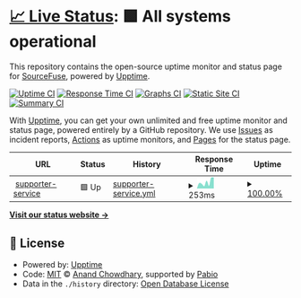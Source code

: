 # [📈 Live Status](https://demo.upptime.js.org): <!--live status--> **🟩 All systems operational**

This repository contains the open-source uptime monitor and status page for [SourceFuse](https://www.sourcefuse.com), powered by [Upptime](https://github.com/upptime/upptime).

[![Uptime CI](https://github.com/sourcefuse/goodunited-uptime/workflows/Uptime%20CI/badge.svg)](https://github.com/sourcefuse/goodunited-uptime/actions?query=workflow%3A%22Uptime+CI%22)
[![Response Time CI](https://github.com/sourcefuse/goodunited-uptime/workflows/Response%20Time%20CI/badge.svg)](https://github.com/sourcefuse/goodunited-uptime/actions?query=workflow%3A%22Response+Time+CI%22)
[![Graphs CI](https://github.com/sourcefuse/goodunited-uptime/workflows/Graphs%20CI/badge.svg)](https://github.com/sourcefuse/goodunited-uptime/actions?query=workflow%3A%22Graphs+CI%22)
[![Static Site CI](https://github.com/sourcefuse/goodunited-uptime/workflows/Static%20Site%20CI/badge.svg)](https://github.com/sourcefuse/goodunited-uptime/actions?query=workflow%3A%22Static+Site+CI%22)
[![Summary CI](https://github.com/sourcefuse/goodunited-uptime/workflows/Summary%20CI/badge.svg)](https://github.com/sourcefuse/goodunited-uptime/actions?query=workflow%3A%22Summary+CI%22)

With [Upptime](https://upptime.js.org), you can get your own unlimited and free uptime monitor and status page, powered entirely by a GitHub repository. We use [Issues](https://github.com/sourcefuse/goodunited-uptime/issues) as incident reports, [Actions](https://github.com/sourcefuse/goodunited-uptime/actions) as uptime monitors, and [Pages](https://demo.upptime.js.org) for the status page.

<!--start: status pages-->
<!-- This summary is generated by Upptime (https://github.com/upptime/upptime) -->
<!-- Do not edit this manually, your changes will be overwritten -->
<!-- prettier-ignore -->
| URL | Status | History | Response Time | Uptime |
| --- | ------ | ------- | ------------- | ------ |
| <img alt="" src="https://icons.duckduckgo.com/ip3/supporter.stage.goodunited.io.ico" height="13"> [supporter-service](https://supporter.stage.goodunited.io/) | 🟩 Up | [supporter-service.yml](https://github.com/sourcefuse/goodunited-uptime/commits/HEAD/history/supporter-service.yml) | <details><summary><img alt="Response time graph" src="./graphs/supporter-service/response-time-week.png" height="20"> 253ms</summary><br><a href="https://uptime.prod.goodunited.io/history/supporter-service"><img alt="Response time 282" src="https://img.shields.io/endpoint?url=https%3A%2F%2Fraw.githubusercontent.com%2Fsourcefuse%2Fgoodunited-uptime%2FHEAD%2Fapi%2Fsupporter-service%2Fresponse-time.json"></a><br><a href="https://uptime.prod.goodunited.io/history/supporter-service"><img alt="24-hour response time 445" src="https://img.shields.io/endpoint?url=https%3A%2F%2Fraw.githubusercontent.com%2Fsourcefuse%2Fgoodunited-uptime%2FHEAD%2Fapi%2Fsupporter-service%2Fresponse-time-day.json"></a><br><a href="https://uptime.prod.goodunited.io/history/supporter-service"><img alt="7-day response time 253" src="https://img.shields.io/endpoint?url=https%3A%2F%2Fraw.githubusercontent.com%2Fsourcefuse%2Fgoodunited-uptime%2FHEAD%2Fapi%2Fsupporter-service%2Fresponse-time-week.json"></a><br><a href="https://uptime.prod.goodunited.io/history/supporter-service"><img alt="30-day response time 294" src="https://img.shields.io/endpoint?url=https%3A%2F%2Fraw.githubusercontent.com%2Fsourcefuse%2Fgoodunited-uptime%2FHEAD%2Fapi%2Fsupporter-service%2Fresponse-time-month.json"></a><br><a href="https://uptime.prod.goodunited.io/history/supporter-service"><img alt="1-year response time 282" src="https://img.shields.io/endpoint?url=https%3A%2F%2Fraw.githubusercontent.com%2Fsourcefuse%2Fgoodunited-uptime%2FHEAD%2Fapi%2Fsupporter-service%2Fresponse-time-year.json"></a></details> | <details><summary><a href="https://uptime.prod.goodunited.io/history/supporter-service">100.00%</a></summary><a href="https://uptime.prod.goodunited.io/history/supporter-service"><img alt="All-time uptime 100.00%" src="https://img.shields.io/endpoint?url=https%3A%2F%2Fraw.githubusercontent.com%2Fsourcefuse%2Fgoodunited-uptime%2FHEAD%2Fapi%2Fsupporter-service%2Fuptime.json"></a><br><a href="https://uptime.prod.goodunited.io/history/supporter-service"><img alt="24-hour uptime 100.00%" src="https://img.shields.io/endpoint?url=https%3A%2F%2Fraw.githubusercontent.com%2Fsourcefuse%2Fgoodunited-uptime%2FHEAD%2Fapi%2Fsupporter-service%2Fuptime-day.json"></a><br><a href="https://uptime.prod.goodunited.io/history/supporter-service"><img alt="7-day uptime 100.00%" src="https://img.shields.io/endpoint?url=https%3A%2F%2Fraw.githubusercontent.com%2Fsourcefuse%2Fgoodunited-uptime%2FHEAD%2Fapi%2Fsupporter-service%2Fuptime-week.json"></a><br><a href="https://uptime.prod.goodunited.io/history/supporter-service"><img alt="30-day uptime 100.00%" src="https://img.shields.io/endpoint?url=https%3A%2F%2Fraw.githubusercontent.com%2Fsourcefuse%2Fgoodunited-uptime%2FHEAD%2Fapi%2Fsupporter-service%2Fuptime-month.json"></a><br><a href="https://uptime.prod.goodunited.io/history/supporter-service"><img alt="1-year uptime 100.00%" src="https://img.shields.io/endpoint?url=https%3A%2F%2Fraw.githubusercontent.com%2Fsourcefuse%2Fgoodunited-uptime%2FHEAD%2Fapi%2Fsupporter-service%2Fuptime-year.json"></a></details>

<!--end: status pages-->

[**Visit our status website →**](https://demo.upptime.js.org)

## 📄 License

- Powered by: [Upptime](https://github.com/upptime/upptime)
- Code: [MIT](./LICENSE) © [Anand Chowdhary](https://anandchowdhary.com), supported by [Pabio](https://pabio.com)
- Data in the `./history` directory: [Open Database License](https://opendatacommons.org/licenses/odbl/1-0/)
